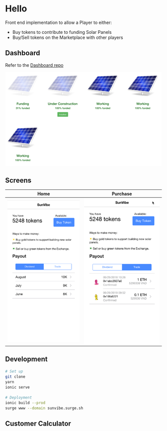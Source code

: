 # Hello

Front end implementation to allow a Player to either:

- Buy tokens to contribute to funding Solar Panels
- Buy/Sell tokens on the Marketplace with other players


## Dashboard

Refer to the [Dashboard repo](https://github.com/mcamara/sunvibe-dashboard/)

![](screens/dashboard.png)

## Screens

| Home | Purchase  |
|---|---|
|![](screens/sunvibe1.gif)|![](screens/sunvibe2.gif)|

## Development

```bash
# Set up
git clone
yarn
ionic serve

# Deployment
ionic build --prod
surge www --domain sunvibe.surge.sh
```

## Customer Calculator
